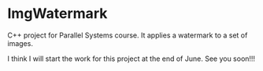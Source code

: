 # ImgWatermark
C++ project for Parallel Systems course. It applies a watermark to a set of images.

I think I will start the work for this project at the end of June. See you soon!!!
